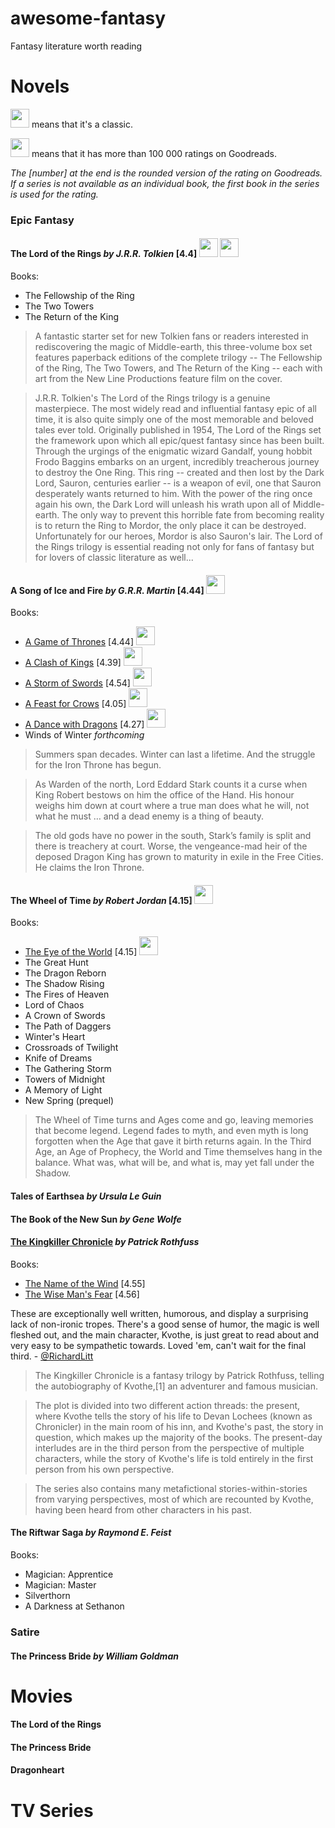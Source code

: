 # awesome-fantasy
Fantasy literature worth reading


# Novels

<img src="http://i.imgur.com/yJaoHfh.png" width="30px"> means that it's a classic.

<img src="http://i.imgur.com/iA6WScw.png" width="30px"> means that it has more than 100 000 ratings on Goodreads.

*The [number] at the end is the rounded version of the rating on Goodreads. If a series is not available as an individual book, the first book in the series is used for the rating.*

### Epic Fantasy

#### The Lord of the Rings *by J.R.R. Tolkien* [4.4] <img src="http://i.imgur.com/yJaoHfh.png" width="30px"> <img src="http://i.imgur.com/iA6WScw.png" width="30px">

Books:
 * The Fellowship of the Ring
 * The Two Towers
 * The Return of the King

> A fantastic starter set for new Tolkien fans or readers interested in rediscovering the magic of Middle-earth, this three-volume box set features paperback editions of the complete trilogy -- The Fellowship of the Ring, The Two Towers, and The Return of the King -- each with art from the New Line Productions feature film on the cover.

> J.R.R. Tolkien's The Lord of the Rings trilogy is a genuine masterpiece. The most widely read and influential fantasy epic of all time, it is also quite simply one of the most memorable and beloved tales ever told. Originally published in 1954, The Lord of the Rings set the framework upon which all epic/quest fantasy since has been built. Through the urgings of the enigmatic wizard Gandalf, young hobbit Frodo Baggins embarks on an urgent, incredibly treacherous journey to destroy the One Ring. This ring -- created and then lost by the Dark Lord, Sauron, centuries earlier -- is a weapon of evil, one that Sauron desperately wants returned to him. With the power of the ring once again his own, the Dark Lord will unleash his wrath upon all of Middle-earth. The only way to prevent this horrible fate from becoming reality is to return the Ring to Mordor, the only place it can be destroyed. Unfortunately for our heroes, Mordor is also Sauron's lair. The Lord of the Rings trilogy is essential reading not only for fans of fantasy but for lovers of classic literature as well...

#### A Song of Ice and Fire *by G.R.R. Martin* [4.44] <img src="http://i.imgur.com/iA6WScw.png" width="30px">

Books:
 * [A Game of Thrones](http://www.goodreads.com/book/show/13496.A_Game_of_Thrones) [4.44] <img src="http://i.imgur.com/iA6WScw.png" width="30px">
 * [A Clash of Kings](http://www.goodreads.com/book/show/10572.A_Clash_of_Kings) [4.39] <img src="http://i.imgur.com/iA6WScw.png" width="30px">
 * [A Storm of Swords](http://www.goodreads.com/book/show/62291.A_Storm_of_Swords?from_search=true) [4.54] <img src="http://i.imgur.com/iA6WScw.png" width="30px">
 * [A Feast for Crows](http://www.goodreads.com/book/show/13497.A_Feast_for_Crows?from_search=true) [4.05] <img src="http://i.imgur.com/iA6WScw.png" width="30px">
 * [A Dance with Dragons](http://www.goodreads.com/book/show/10664113-a-dance-with-dragons?from_search=true) [4.27] <img src="http://i.imgur.com/iA6WScw.png" width="30px">
 * Winds of Winter _forthcoming_

> Summers span decades. Winter can last a lifetime. And the struggle for the Iron Throne has begun.

> As Warden of the north, Lord Eddard Stark counts it a curse when King Robert bestows on him the office of the Hand. His honour weighs him down at court where a true man does what he will, not what he must … and a dead enemy is a thing of beauty.

> The old gods have no power in the south, Stark’s family is split and there is treachery at court. Worse, the vengeance-mad heir of the deposed Dragon King has grown to maturity in exile in the Free Cities. He claims the Iron Throne.

#### The Wheel of Time *by Robert Jordan* [4.15] <img src="http://i.imgur.com/iA6WScw.png" width="30px">

Books:
 * [The Eye of the World](http://www.goodreads.com/book/show/228665.The_Eye_of_the_World?from_search=true) [4.15] <img src="http://i.imgur.com/iA6WScw.png" width="30px">
 * The Great Hunt
 * The Dragon Reborn
 * The Shadow Rising
 * The Fires of Heaven
 * Lord of Chaos
 * A Crown of Swords
 * The Path of Daggers
 * Winter's Heart
 * Crossroads of Twilight
 * Knife of Dreams
 * The Gathering Storm
 * Towers of Midnight
 * A Memory of Light
 * New Spring (prequel)

> The Wheel of Time turns and Ages come and go, leaving memories that become legend. Legend fades to myth, and even myth is long forgotten when the Age that gave it birth returns again. In the Third Age, an Age of Prophecy, the World and Time themselves hang in the balance. What was, what will be, and what is, may yet fall under the Shadow.

#### Tales of Earthsea *by Ursula Le Guin*
#### The Book of the New Sun *by Gene Wolfe*

#### [The Kingkiller Chronicle](http://en.wikipedia.org/wiki/The_Kingkiller_Chronicle) *by Patrick Rothfuss*

Books:
* [The Name of the Wind](https://www.goodreads.com/book/show/186074.The_Name_of_the_Wind) [4.55]
* [The Wise Man's Fear](https://www.goodreads.com/book/show/1215032.The_Wise_Man_s_Fear) [4.56]

These are exceptionally well written, humorous, and display a surprising lack of non-ironic tropes. There's a good sense of humor, the magic is well fleshed out, and the main character, Kvothe, is just great to read about and very easy to be sympathetic towards. Loved 'em, can't wait for the final third. - [@RichardLitt](https://github.com/RichardLitt)

> The Kingkiller Chronicle is a fantasy trilogy by Patrick Rothfuss, telling the autobiography of Kvothe,[1] an adventurer and famous musician.

> The plot is divided into two different action threads: the present, where Kvothe tells the story of his life to Devan Lochees (known as Chronicler) in the main room of his inn, and Kvothe's past, the story in question, which makes up the majority of the books. The present-day interludes are in the third person from the perspective of multiple characters, while the story of Kvothe's life is told entirely in the first person from his own perspective.

> The series also contains many metafictional stories-within-stories from varying perspectives, most of which are recounted by Kvothe, having been heard from other characters in his past.

#### The Riftwar Saga *by Raymond E. Feist*

Books:
 * Magician: Apprentice
 * Magician: Master
 * Silverthorn
 * A Darkness at Sethanon

### Satire

#### The Princess Bride *by William Goldman*

# Movies

#### The Lord of the Rings
#### The Princess Bride
#### Dragonheart

# TV Series

